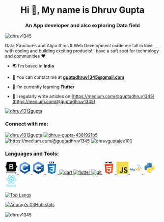 <h1 align="center">Hi 👋, My name is Dhruv Gupta</h1>
<h3 align="center">An App developer and also exploring Data field</h3>

<!-- <p align="center" dir="auto"> <animated-image data-catalyst=""><a target="_blank" rel="noopener noreferrer" href="https://camo.githubusercontent.com/fa22a95c9000d4e4914bc5de9fb94adde07fc0123f0f91ed0f2c3b7bd0240fcb/68747470733a2f2f6f63746f6465782e6769746875622e636f6d2f696d616765732f6461667470756e6b746f6361742d74686f6d61732e676966" data-target="animated-image.originalLink" hidden="">
<!-- <img src="https://camo.githubusercontent.com/fa22a95c9000d4e4914bc5de9fb94adde07fc0123f0f91ed0f2c3b7bd0240fcb/68747470733a2f2f6f63746f6465782e6769746875622e636f6d2f696d616765732f6461667470756e6b746f6361742d74686f6d61732e676966" height="160px" width="160px" data-canonical-src="https://octodex.github.com/images/daftpunktocat-thomas.gif" style="max-width: 100%;" data-target="animated-image.originalImage" hidden=""></a>
<span class="AnimatedImagePlayer" data-target="animated-image.player">
<a data-target="animated-image.replacedLink" class="AnimatedImagePlayer-images" href="https://camo.githubusercontent.com/fa22a95c9000d4e4914bc5de9fb94adde07fc0123f0f91ed0f2c3b7bd0240fcb/68747470733a2f2f6f63746f6465782e6769746875622e636f6d2f696d616765732f6461667470756e6b746f6361742d74686f6d61732e676966" target="_blank" hidden="">
 -->
 

<p align="left"> <img src="https://komarev.com/ghpvc/?username=dhruv1345&label=Profile%20views&color=cd5c5c&style=flat" alt="dhruv1345" /> </p>

Data Structures and Algorithms & Web Development made me fall in love with coding and building exciting products! I have a soft spot for technology and communities ❤️

- 🌏 I’m based in **India**

- 📨 You can contact me at **guptadhruv1345@gmail.com**

- 🌱 I’m currently learning **Flutter**

- 📝 I regularly write articles on [https://medium.com/@guptadhruv1345](https://medium.com/@guptadhruv1345)

<p align="left"> <a href="https://twitter.com/dhruv1312gupta" target="blank"><img src="https://img.shields.io/twitter/follow/dhruv1312gupta?logo=twitter&style=for-the-badge" alt="dhruv1312gupta" /></a> </p>

<h3 align="left">Connect with me:</h3>
<p align="left">
<a href="https://twitter.com/dhruv1312gupta" target="blank"><img align="center" src="https://raw.githubusercontent.com/rahuldkjain/github-profile-readme-generator/master/src/images/icons/Social/twitter.svg" alt="dhruv1312gupta" height="30" width="40" /></a>
<a href="https://linkedin.com/in/dhruv-gupta-4381921b5" target="blank"><img align="center" src="https://raw.githubusercontent.com/rahuldkjain/github-profile-readme-generator/master/src/images/icons/Social/linked-in-alt.svg" alt="dhruv-gupta-4381921b5" height="30" width="40" /></a>
<a href="https://medium.com/@guptadhruv1345" target="blank"><img align="center" src="https://raw.githubusercontent.com/rahuldkjain/github-profile-readme-generator/master/src/images/icons/Social/medium.svg" alt="https://medium.com/@guptadhruv1345" height="30" width="40" /></a>
<a href="https://www.leetcode.com/dhruvguptajee100" target="blank"><img align="center" src="https://raw.githubusercontent.com/rahuldkjain/github-profile-readme-generator/master/src/images/icons/Social/leet-code.svg" alt="dhruvguptajee100" height="30" width="40" /></a>
</p>

<h3 align="left">Languages and Tools:</h3>
<p align="left"> <a href="https://getbootstrap.com" target="_blank" rel="noreferrer"> <img src="https://raw.githubusercontent.com/devicons/devicon/master/icons/bootstrap/bootstrap-plain-wordmark.svg" alt="bootstrap" width="40" height="40"/> </a> <a href="https://www.cprogramming.com/" target="_blank" rel="noreferrer"> <img src="https://raw.githubusercontent.com/devicons/devicon/master/icons/c/c-original.svg" alt="c" width="40" height="40"/> </a> <a href="https://www.w3schools.com/cpp/" target="_blank" rel="noreferrer"> <img src="https://raw.githubusercontent.com/devicons/devicon/master/icons/cplusplus/cplusplus-original.svg" alt="cplusplus" width="40" height="40"/> </a> <a href="https://www.w3schools.com/css/" target="_blank" rel="noreferrer"> <img src="https://raw.githubusercontent.com/devicons/devicon/master/icons/css3/css3-original-wordmark.svg" alt="css3" width="40" height="40"/> </a> <a href="https://dart.dev" target="_blank" rel="noreferrer"> <img src="https://www.vectorlogo.zone/logos/dartlang/dartlang-icon.svg" alt="dart" width="40" height="40"/> </a> <a href="https://flutter.dev" target="_blank" rel="noreferrer"> <img src="https://www.vectorlogo.zone/logos/flutterio/flutterio-icon.svg" alt="flutter" width="40" height="40"/> </a> <a href="https://git-scm.com/" target="_blank" rel="noreferrer"> <img src="https://www.vectorlogo.zone/logos/git-scm/git-scm-icon.svg" alt="git" width="40" height="40"/> </a> <a href="https://www.w3.org/html/" target="_blank" rel="noreferrer"> <img src="https://raw.githubusercontent.com/devicons/devicon/master/icons/html5/html5-original-wordmark.svg" alt="html5" width="40" height="40"/> </a> <a href="https://developer.mozilla.org/en-US/docs/Web/JavaScript" target="_blank" rel="noreferrer"> <img src="https://raw.githubusercontent.com/devicons/devicon/master/icons/javascript/javascript-original.svg" alt="javascript" width="40" height="40"/> </a> <a href="https://www.mysql.com/" target="_blank" rel="noreferrer"> <img src="https://raw.githubusercontent.com/devicons/devicon/master/icons/mysql/mysql-original-wordmark.svg" alt="mysql" width="40" height="40"/> </a> <a href="https://www.python.org" target="_blank" rel="noreferrer"> <img src="https://raw.githubusercontent.com/devicons/devicon/master/icons/python/python-original.svg" alt="python" width="40" height="40"/> </a> <a href="https://reactjs.org/" target="_blank" rel="noreferrer"> <img src="https://raw.githubusercontent.com/devicons/devicon/master/icons/react/react-original-wordmark.svg" alt="react" width="40" height="40"/> </a> </p>

[![Top Langs](https://github-readme-stats.vercel.app/api/top-langs/?username=dhruv1345&layout=compact)](https://github.com/anuraghazra/github-readme-stats)

[![Anurag's GitHub stats](https://github-readme-stats.vercel.app/api?username=dhruv1345)](https://github.com/anuraghazra/github-readme-stats)

<p><img align="center" src="https://github-readme-streak-stats.herokuapp.com/?user=dhruv1345&" alt="dhruv1345" /></p>



